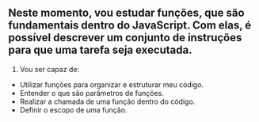 ## Neste momento, vou estudar funções, que são fundamentais dentro do JavaScript. Com elas, é possível descrever um conjunto de instruções para que uma tarefa seja executada.
 
1. Vou ser capaz de:
  - Utilizar funções para organizar e estruturar meu código.
  - Entender o que são parâmetros de funções.
  - Realizar a chamada de uma função dentro do código.
  - Definir o escopo de uma função.
